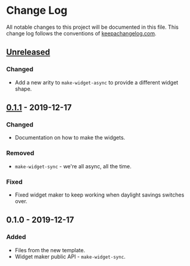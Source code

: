 # Change Log
All notable changes to this project will be documented in this file. This change log follows the conventions of [keepachangelog.com](http://keepachangelog.com/).

## [Unreleased]
### Changed
- Add a new arity to `make-widget-async` to provide a different widget shape.

## [0.1.1] - 2019-12-17
### Changed
- Documentation on how to make the widgets.

### Removed
- `make-widget-sync` - we're all async, all the time.

### Fixed
- Fixed widget maker to keep working when daylight savings switches over.

## 0.1.0 - 2019-12-17
### Added
- Files from the new template.
- Widget maker public API - `make-widget-sync`.

[Unreleased]: https://github.com/your-name/hello-clojure/compare/0.1.1...HEAD
[0.1.1]: https://github.com/your-name/hello-clojure/compare/0.1.0...0.1.1
